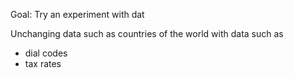 

Goal: Try an experiment with dat



Unchanging data such as countries of the world with data such as

* dial codes
* tax rates
